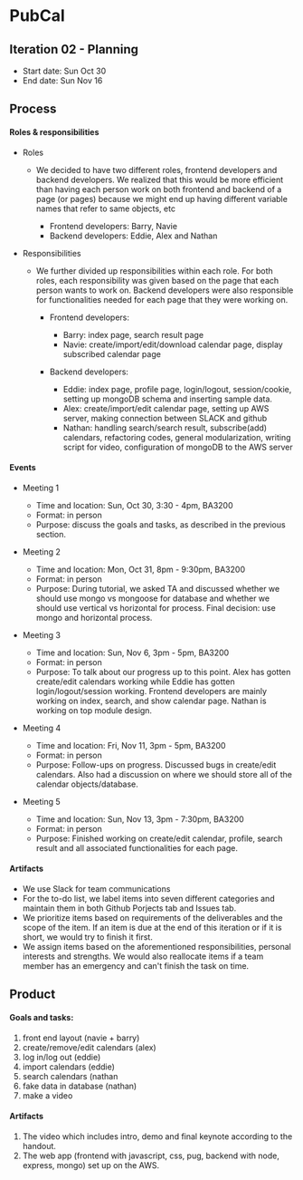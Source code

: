 # PubCal


## Iteration 02 - Planning

* Start date: Sun Oct 30
* End date: Sun Nov 16

## Process

#### Roles & responsibilities
* Roles
    * We decided to have two different roles, frontend developers and backend developers. We realized that this would be more 
      efficient than having each person work on both frontend and backend of a page (or pages) because we might end up having 
      different variable names that refer to same objects, etc

        * Frontend developers: Barry, Navie
        * Backend developers: Eddie, Alex and Nathan

* Responsibilities   
    * We further divided up responsibilities within each role. For both roles, each responsibility was given based on the page 
      that each person wants to work on. Backend developers were also responsible for functionalities needed for each page that
      they were working on.

        * Frontend developers:
            * Barry: index page, search result page
            * Navie: create/import/edit/download calendar page, display subscribed calendar page 
        
        * Backend developers:
            * Eddie: 
                  index page, profile page, login/logout, session/cookie, setting up mongoDB schema and inserting sample data.
            * Alex:
                  create/import/edit calendar page, setting up AWS server, making connection between SLACK and github
            * Nathan: 
                  handling search/search result, subscribe(add) calendars,  refactoring codes, general modularization,       writing script for video, configuration of mongoDB to the AWS server
#### Events

* Meeting 1
   * Time and location: Sun, Oct 30, 3:30 - 4pm, BA3200
   * Format: in person
   * Purpose: discuss the goals and tasks, as described in the previous section.

* Meeting 2
   * Time and location: Mon, Oct 31, 8pm - 9:30pm, BA3200
   * Format: in person
   * Purpose:  During tutorial, we asked TA and discussed whether we should use mongo vs mongoose for database and whether 
               we should use vertical vs horizontal for process. Final decision: use mongo and horizontal process. 

* Meeting 3
   * Time and location: Sun, Nov 6, 3pm - 5pm, BA3200
   * Format: in person
   * Purpose: To talk about our progress up to this point. Alex has gotten create/edit calendars working while 
              Eddie has gotten login/logout/session working. Frontend developers are mainly working on index, search, and
              show calendar page. Nathan is working on top module design.

* Meeting 4
   * Time and location: Fri, Nov 11, 3pm - 5pm, BA3200
   * Format: in person
   * Purpose: Follow-ups on progress. Discussed bugs in create/edit calendars. Also had a discussion on where we should store 
              all of the calendar objects/database.

* Meeting 5
   * Time and location: Sun, Nov 13, 3pm - 7:30pm, BA3200
   * Format: in person
   * Purpose: Finished working on create/edit calendar, profile, search result and all associated functionalities for each page.



#### Artifacts
* We use Slack for team communications
* For the to-do list, we label items into seven different categories and maintain them in both Github Porjects tab and Issues tab.
* We prioritize items based on requirements of the deliverables and the scope of the item.
If an item is due at the end of this iteration or if it is short, we would try to
finish it first.
* We assign items based on the aforementioned responsibilities, personal interests and strengths.
We would also reallocate items if a team member has an emergency and can't finish the task on time.

## Product

#### Goals and tasks:

1. front end layout (navie + barry)
2. create/remove/edit calendars (alex)
3. log in/log out (eddie)
4. import calendars (eddie)
5. search calendars (nathan
6. fake data in database (nathan)
7. make a video 



#### Artifacts

1. The video which includes intro, demo and final keynote according to the handout.
2. The web app (frontend with javascript, css, pug, backend with node, express, mongo) set up on the AWS.
